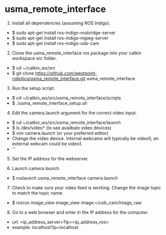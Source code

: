 usma_remote_interface
=====================
1. Install all dependencies (assuming ROS Indigo).
 * $ sudo apt-get install ros-indigo-rosbridge-server
 * $ sudo apt-get install ros-indigo-mjpeg-server
 * $ sudo apt-get install ros-indigo-usb-cam
 
2. Clone the usma_remote_interface ros package into your catkin workspace src folder.
  * $ cd ~/catkin_ws/src
  * $ git clone https://github.com/westpoint-robotics/usma_remote_interface.git usma_remote_interface
  
3. Run the setup script.
  * $ cd ~/catkin_ws/src/usma_remote_interface/scripts
  * $ ./usma_remote_interface_setup.sh

4. Edit the camera.launch argument for the correct video input.
  * $ cd ~/catkin_ws/src/usma_remote_interface/launch
  * $ ls /dev/video* (to see availbale video devices)
  * $ vim camera.launch (or your preferred editor)
  * Change the video device. Internal webcams will typically be video0, an external webcam could be video1.
  * '<arg name="video_device" default="/dev/video1" />'

5. Set the IP address for the webserver.

6. Launch camera.launch.
  * $ roslaunch usma_remote_interface camera.launch

7. Check to make sure your video feed is working.  Change the image topic to match the topic name.
  * $ rosrun image_view image_view image:=/usb_cam/image_raw

8. Go to a web browser and enter in the IP address for the computer.
  * url:   \<ip_address_server\>?ip=\<ip_address_ros\>
  * example:   localhost?ip=localhost
